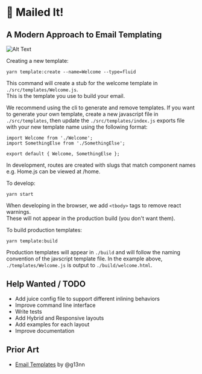 # 💅 Mailed It! 
## A Modern Approach to Email Templating

![Alt Text](https://github.com/johnuphoff/mailed-it/raw/master/public/images/so-good.gif)

Creating a new template:
```
yarn template:create --name=Welcome --type=fluid
```
This command will create a stub for the welcome template in `./src/templates/Welcome.js`.  
This is the template you use to build your email.

We recommend using the cli to generate and remove templates. If you want to generate your own template, create a new javascript file in `./src/templates`, then update the `./src/templates/index.js` exports file with your new template name using the following format:

```
import Welcome from './Welcome';
import SomethingElse from './SomethingElse';

export default { Welcome, SomethingElse };
```

In development, routes are created with slugs that match component names e.g. Home.js can be viewed at /home.

To develop:
```
yarn start
```
When developing in the browser, we add `<tbody>` tags to remove react warnings.  
These will not appear in the production build (you don't want them).

To build production templates:
```
yarn template:build
```

Production templates will appear in `./build` and will follow the naming convention of the javscript template file.
In the example above, `./templates/Welcome.js` is output to `./build/welcome.html`.

## Help Wanted / TODO
- Add juice config file to support different inlining behaviors
- Improve command line interface
- Write tests
- Add Hybrid and Responsive layouts
- Add examples for each layout
- Improve documentation


## Prior Art
- [Email Templates](https://github.com/g13nn/Email-Framework) by @g13nn

